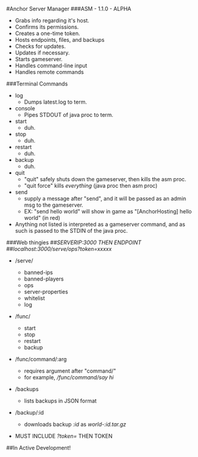 #Anchor Server Manager
###ASM - 1.1.0 - ALPHA

 - Grabs info regarding it's host.
 - Confirms its permissions.
 - Creates a one-time token.
 - Hosts endpoints, files, and backups
 - Checks for updates.
 - Updates if necessary.
 - Starts gameserver.
 - Handles command-line input
 - Handles remote commands
 
###Terminal Commands
 - log
   - Dumps latest.log to term.
 - console
   - Pipes STDOUT of java proc to term.
 - start
   - duh.
 - stop
   - duh.
 - restart
   - duh.
 - backup
   - duh.
 - quit
   - "quit" safely shuts down the gameserver, then kills the asm proc.
   - "quit force" kills *everything* (java proc then asm proc)
 - send
   - supply a message after "send", and it will be passed as an admin msg to the gameserver.
   - EX: "send hello world" will show in game as "[AnchorHosting] hello world" (in red)
 - Anything not listed is interpreted as a gameserver command, and as such is passed to the STDIN of the java proc.
 
###Web thingies
##*SERVERIP:3000 THEN ENDPOINT*
##*localhost:3000/serve/ops?token=xxxxx*
 - /serve/
   - banned-ips
   - banned-players
   - ops
   - server-properties
   - whitelist
   - log
 - /func/
   - start
   - stop
   - restart
   - backup
 - /func/command/:arg
   - requires argument after "command/"
   - for example, */func/command/say hi*
 - /backups
   - lists backups in JSON format
 - /backup/:id
   - downloads backup *:id* as *world-:id.tar.gz*
   
 - MUST INCLUDE *?token=* THEN TOKEN
 
##In Active Development!